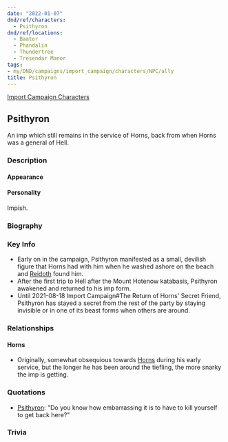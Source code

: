 ```yaml
---
date: "2022-01-07"
dnd/ref/characters:
  - Psithyron
dnd/ref/locations:
  - Baator
  - Phandalin
  - Thundertree
  - Tresendar Manor
tags:
- my/DND/campaigns/import_campaign/characters/NPC/ally
title: Psithyron
---
```


[Import Campaign Characters](/dnd/characters/)

## Psithyron

An imp which still remains in the service of Horns, back from when Horns was a general of Hell.

### Description

#### Appearance

#### Personality

Impish.

### Biography

### Key Info

- Early on in the campaign, Psithyron manifested as a small, devilish figure that Horns had with him when he washed ashore on the beach and [Reidoth](/dnd/npcs/reidoth) found him.
- After the first trip to Hell after the Mount Hotenow katabasis, Psithyron awakened and returned to his imp form.
- Until 2021-08-18 Import Campaign#The Return of Horns' Secret Friend, Psithyron has stayed a secret from the rest of the party by staying invisible or in one of its beast forms when others are around.

### Relationships

#### Horns

- Originally, somewhat obsequious towards [Horns](/dnd/characters/horns) during his early service, but the longer he has been around the tiefling, the more snarky the imp is getting.

### Quotations

- [Psithyron](/dnd/npcs/psithyron): "Do you know how embarrassing it is to have to kill yourself to get back here?"

### Trivia
